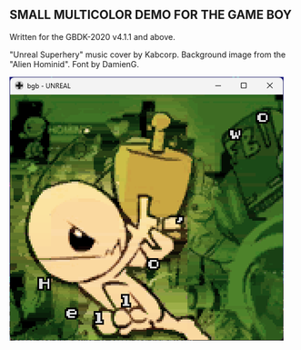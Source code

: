 SMALL MULTICOLOR DEMO FOR THE GAME BOY
--------------------------------------

Written for the GBDK-2020 v4.1.1 and above.

"Unreal Superhery" music cover by Kabcorp. Background image from the "Alien Hominid". Font by DamienG.

![example screenshot](/screenshot.png)
